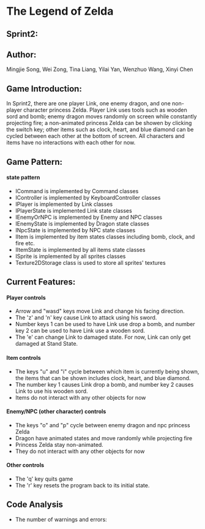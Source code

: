 # The Legend of Zelda
## Sprint2:

## Author: 
Mingjie Song, Wei Zong, Tina Liang, Yilai Yan, Wenzhuo Wang, Xinyi Chen

## Game Introduction:
In Sprint2, there are one player Link, one enemy dragon, and one non-player character princess Zelda. Player Link uses tools such as wooden sord and bomb; enemy dragon moves randomly on screen while constantly projecting fire; a non-animated princess Zelda can be showen by clicking the switch key; other items such as clock, heart, and blue diamond can be cycled between each other at the bottom of screen. All characters and items have no interactions with each other for now.

## Game Pattern:
#### state pattern
- ICommand is implemented by Command classes
- IController is implemented by KeyboardController classes 
- IPlayer is implemented by Link classes
- IPlayerState is implemented Link state classes
- IEnemyOrNPC is implemented by Enemy and NPC classes 
- IEnemyState is implemented by Dragon state classes
- INpcState is implemented by NPC state classes
- IItem is implemented by item states classes including bomb, clock, and fire etc.
- IItemState is implemented by all items state classes
- ISprite is implemented by all sprites classes
- Texture2DStorage class is used to store all sprites' textures

## Current Features:
 
#### Player controls
- Arrow and "wasd" keys move Link and change his facing direction.
- The 'z' and 'n' key cause Link to attack using his sword.
- Number keys 1 can be used to have Link use drop a bomb, and number key 2 can be used to have Link use a wooden sord.
- The 'e' can change Link to damaged state. For now, Link can only get damaged at Stand State. 

#### Item controls
- The keys "u" and "i" cycle between which item is currently being shown, the items that can be shown includes clock, heart, and blue diamond. 
- The number key 1 causes Link drop a bomb, and number key 2 causes Link to use his wooden sord.
- Items do not interact with any other objects for now

#### Enemy/NPC (other character) controls
- The keys "o" and "p" cycle between enemy dragon and npc princess Zelda
- Dragon have animated states and move randomly while projecting fire
- Princess Zelda stay non-animated.
- They do not interact with any other objects for now

#### Other controls
- The 'q' key quits game
- The 'r' key resets the program back to its initial state.

## Code Analysis
- The number of warnings and errors: 
